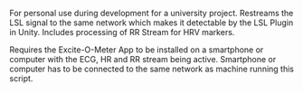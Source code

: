 For personal use during development for a university project. Restreams the LSL signal to the same network which makes it detectable by the LSL Plugin in Unity. Includes processing of RR Stream for HRV markers.

Requires the Excite-O-Meter App to be installed on a smartphone or computer with the ECG, HR and RR stream being active. Smartphone or computer has to be connected to the same network as machine running this script.
